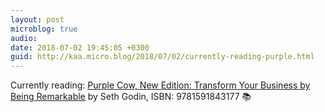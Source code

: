 ```yaml
---
layout: post
microblog: true
audio: 
date: 2018-07-02 19:45:05 +0300
guid: http://kaa.micro.blog/2018/07/02/currently-reading-purple.html
---
```

Currently reading: [Purple Cow, New Edition: Transform Your Business by Being Remarkable](https://micro.blog/books/9781591843177) by Seth Godin, ISBN: 9781591843177 📚

